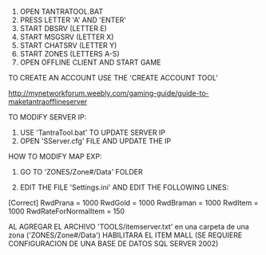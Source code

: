 1. OPEN TANTRATOOL.BAT
2. PRESS LETTER 'A' AND 'ENTER'
3. START DBSRV (LETTER E)
4. START MSGSRV (LETTER X)
5. START CHATSRV (LETTER Y)
6. START ZONES (LETTERS A-S)
7. OPEN OFFLINE CLIENT AND START GAME


TO CREATE AN ACCOUNT USE THE 'CREATE ACCOUNT TOOL'


http://mynetworkforum.weebly.com/gaming-guide/guide-to-maketantraofflineserver


TO MODIFY SERVER IP:

1. USE 'TantraTool.bat' TO UPDATE SERVER IP
2. OPEN 'SServer.cfg' FILE AND UPDATE THE IP

HOW TO MODIFY MAP EXP:

1. GO TO 'ZONES/Zone#/Data' FOLDER

2. EDIT THE FILE 'Settings.ini' AND EDIT THE FOLLOWING LINES:

[Correct]
RwdPrana 	= 1000
RwdGold		= 1000
RwdBraman	= 1000
RwdItem	 	= 1000
RwdRateForNormalItem = 150


AL AGREGAR EL ARCHIVO 'TOOLS/itemserver.txt' en una carpeta de una zona ('ZONES/Zone#/Data') HABILITARA EL ITEM MALL (SE REQUIERE CONFIGURACION DE UNA BASE DE DATOS SQL SERVER 2002)
